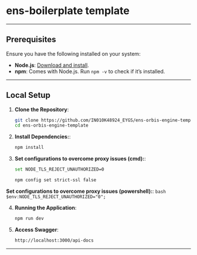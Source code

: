 # ens-boilerplate template
---

## Prerequisites

Ensure you have the following installed on your system:

- **Node.js**: [Download and install](https://nodejs.org/).
- **npm**: Comes with Node.js. Run `npm -v` to check if it’s installed.

---

## Local Setup

1. **Clone the Repository**:
   ```bash 
   git clone https://github.com/IN010K48924_EYGS/ens-orbis-engine-template.git
   cd ens-orbis-engine-template
   ```

2. **Install Dependencies:**:
    ```bash
    npm install
    ```
3. **Set configurations to overcome proxy issues (cmd):**:
    ```bash
    set NODE_TLS_REJECT_UNAUTHORIZED=0

    npm config set strict-ssl false
    ```
 **Set configurations to overcome proxy issues (powershell):**:
    ```bash
    $env:NODE_TLS_REJECT_UNAUTHORIZED="0";
    ```
    
4. **Running the Application**:
    ```bash
    npm run dev
    ```
5. **Access Swagger**:
    ```bash
    http://localhost:3000/api-docs
    ```
---